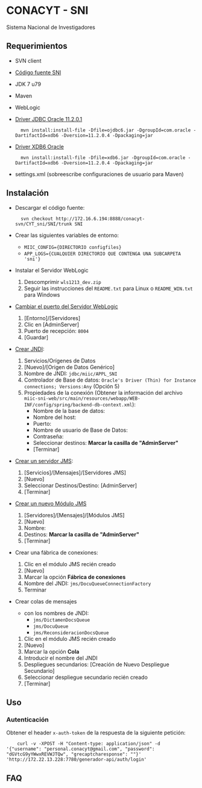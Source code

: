# CONACYT - SNI

Sistema Nacional de Investigadores

## Requerimientos
- SVN client
- [Código fuente SNI](http://172.16.6.194:8888/conacyt-svn/CYT_sni/SNI/)
- JDK 7 u79
- Maven
- WebLogic
- [Driver JDBC Oracle 11.2.0.1](https://www.oracle.com/technetwork/apps-tech/jdbc-112010-090769.html)  
			
		mvn install:install-file -Dfile=ojdbc6.jar -DgroupId=com.oracle -DartifactId=xdb6 -Dversion=11.2.0.4 -Dpackaging=jar

- [Driver XDB6 Oracle](https://www.oracle.com/technetwork/apps-tech/jdbc-112010-090769.html)
		
		mvn install:install-file -Dfile=xdb6.jar -DgroupId=com.oracle -DartifactId=xdb6 -Dversion=11.2.0.4 -Dpackaging=jar

- settings.xml (sobreescribe configuraciones de usuario para Maven)

## Instalación
- Descargar el código fuente:
	
		svn checkout http://172.16.6.194:8888/conacyt-svn/CYT_sni/SNI/trunk SNI

- Crear las siguientes variables de entorno:
	- `MIIC_CONFIG={DIRECTORIO configfiles}`
	- `APP_LOGS={CUALQUIER DIRECTORIO QUE CONTENGA UNA SUBCARPETA 'sni'}`
- Instalar el Servidor WebLogic 
	1. Descomprimir `wls1213_dev.zip`
	2. Seguir las instrucciones del `README.txt` para Linux o `README_WIN.txt` para Windows
- [Cambiar el puerto del Servidor WebLogic](http://localhost:7001/console/console.portal?_nfpb=true&_pageLabel=CoreServerServerTablePage)
	1. [Entorno]/[Servidores]
	2. Clic en [AdminServer]
	3. Puerto de recepción: `8004`
	4. [Guardar]
- [Crear JNDI](http://localhost:8004/console/console.portal?_nfpb=true&_pageLabel=GlobalJDBCDataSourceTablePage):
	1. Servicios/Orígenes de Datos
	2. [Nuevo]/[Origen de Datos Genérico]
	3. Nombre de JNDI: `jdbc/miic/APPL_SNI`
	4. Controlador de Base de datos: `Oracle's Driver (Thin) for Instance connections; Versions:Any` (Opción 5)
	5. Propiedades de la conexión (Obtener la información del archivo `miic-sni-web/src/main/resources/webapp/WEB-INF/config/spring/backend-db-context.xml`):
		- Nombre de la base de datos:
		- Nombre del host:
		- Puerto:
		- Nombre de usuario de Base de Datos:
		- Contraseña: 
		- Seleccionar destinos: __Marcar la casilla de "AdminServer"__
		- [Terminar]
- [Crear un servidor JMS](http://localhost:8004/console/console.portal?_nfpb=true&_pageLabel=JmsServerJMSServerTablePage):
	1. [Servicios]/[Mensajes]/[Servidores JMS]
	2. [Nuevo]
	3. Seleccionar Destinos/Destino: [AdminServer]
	4. [Terminar]
- [Crear un nuevo Módulo JMS](http://localhost:8004/console/console.portal?_nfpb=true&_pageLabel=JmsModulesTablePage)
	1. [Servidores]/[Mensajes]/[Módulos JMS]
	1. [Nuevo]
	2. Nombre:
	3. Destinos: __Marcar la casilla de "AdminServer"__
	4. [Terminar]
- Crear una fábrica de conexiones: 
	1. Clic en el módulo JMS recién creado
	2. [Nuevo]
	3. Marcar la opción __Fábrica de conexiones__
	4. Nombre del JNDI: `jms/DocuQueueConnectionFactory`
	5. Terminar
- Crear colas de mensajes
	- con los nombres de JNDI:
		- `jms/DictamenDocsQueue`
		- `jms/DocuQueue`
		- `jms/ReconsideracionDocsQueue`
	1. Clic en el módulo JMS recién creado
	2. [Nuevo]
	3. Marcar la opción __Cola__
	4. Introducir el nombre del JNDI
	5. Despliegues secundarios: [Creación de Nuevo Despliegue Secundario]
	6. Seleccionar despliegue secundario recién creado
	7. [Terminar]
		
## Uso

### Autenticación
Obtener el header `x-auth-token` de la respuesta de la siguiente petición:

		curl -v -XPOST -H "Content-type: application/json" -d '{"username": "personal.conacyt@gmail.com", "password": "dGVtcG9yYWwxREVWJTQw", "grecaptcharesponse": ""}' 'http://172.22.13.228:7780/generador-api/auth/login'

## FAQ

